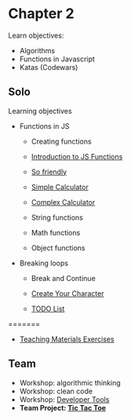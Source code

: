 # Chapter 2
Learn objectives:
* Algorithms
* Functions in Javascript
* Katas (Codewars)
## Solo
Learning objectives
* Functions in JS
    * Creating functions
	* [Introduction to JS Functions](./IntroductionToJSFunctions/)
	* [So friendly](./SoFriendly/)
	* [Simple Calculator](./SimpleCalculator/)
	* [Complex Calculator](./ComplexCalculator/)

    * String functions

    * Math functions
    
    * Object functions
    
* Breaking loops
    * Break and Continue
    
    
    * [Create Your Character](./createYourOwnCharacter/) 
    * [TODO List](./quickTodoList/)

=======
* [Teaching Materials Exercises](./teachingMaterialsOrg/)

## Team
* Workshop: algorithmic thinking
* Workshop: clean code
* Workshop: [Developer Tools](./workshopDevTools.md)
* **Team Project: [Tic Tac Toe](./tictactoe)**

